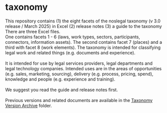 # taxonomy
This repository contains (1) the eight facets of the noslegal taxonomy (v 3.0 release / March 2025) in Excel (2) release notes (3) a guide to the taxonomy
There are three Excel files.  
One contains facets 1 - 6 (laws, work types, sectors, participants, connectors, information assets).
The second contains facet 7 (places) and a third with facet 8 (work elements).
The taxonomy is intended for classifying legal work and related things (e.g. documents and experience).<br><br>
It is intended for use by legal services providers, legal departments and legal technology companies.
Intended uses are in the areas of opportunities (e.g. sales, marketing, sourcing), delivery (e.g. process, pricing, spend), knowledge and people (e.g. experience and training).<br><br>
We suggest you read the guide and release notes first.<br><br>
Previous versions and related documents are available in the [Taxonomy Version Archive](https://github.com/noslegal/taxonomy/tree/main/taxonomy%20version%20archive) folder.
